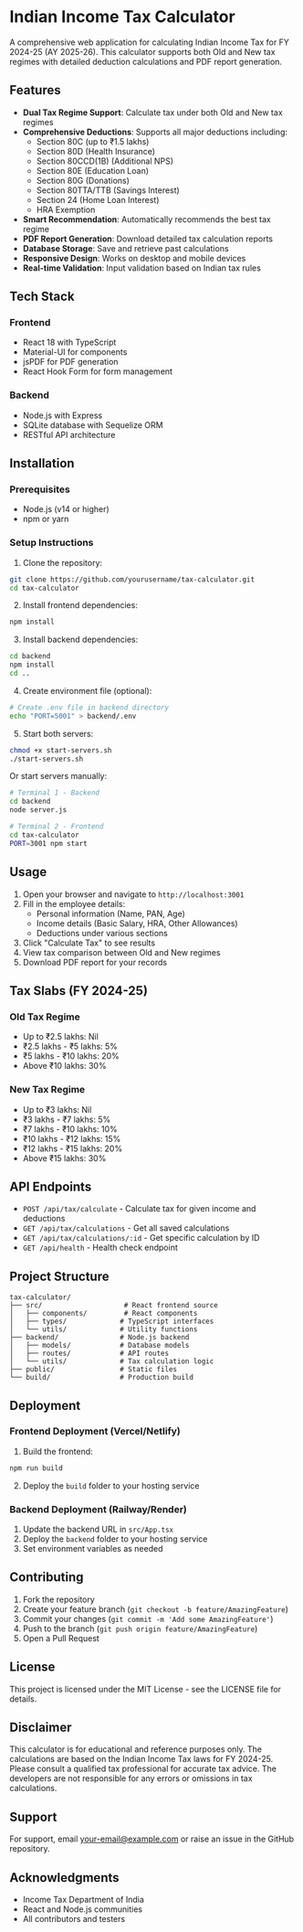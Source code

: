# Indian Income Tax Calculator

A comprehensive web application for calculating Indian Income Tax for FY 2024-25 (AY 2025-26). This calculator supports both Old and New tax regimes with detailed deduction calculations and PDF report generation.

## Features

- **Dual Tax Regime Support**: Calculate tax under both Old and New tax regimes
- **Comprehensive Deductions**: Supports all major deductions including:
  - Section 80C (up to ₹1.5 lakhs)
  - Section 80D (Health Insurance)
  - Section 80CCD(1B) (Additional NPS)
  - Section 80E (Education Loan)
  - Section 80G (Donations)
  - Section 80TTA/TTB (Savings Interest)
  - Section 24 (Home Loan Interest)
  - HRA Exemption
- **Smart Recommendation**: Automatically recommends the best tax regime
- **PDF Report Generation**: Download detailed tax calculation reports
- **Database Storage**: Save and retrieve past calculations
- **Responsive Design**: Works on desktop and mobile devices
- **Real-time Validation**: Input validation based on Indian tax rules

## Tech Stack

### Frontend
- React 18 with TypeScript
- Material-UI for components
- jsPDF for PDF generation
- React Hook Form for form management

### Backend
- Node.js with Express
- SQLite database with Sequelize ORM
- RESTful API architecture

## Installation

### Prerequisites
- Node.js (v14 or higher)
- npm or yarn

### Setup Instructions

1. Clone the repository:
```bash
git clone https://github.com/yourusername/tax-calculator.git
cd tax-calculator
```

2. Install frontend dependencies:
```bash
npm install
```

3. Install backend dependencies:
```bash
cd backend
npm install
cd ..
```

4. Create environment file (optional):
```bash
# Create .env file in backend directory
echo "PORT=5001" > backend/.env
```

5. Start both servers:
```bash
chmod +x start-servers.sh
./start-servers.sh
```

Or start servers manually:

```bash
# Terminal 1 - Backend
cd backend
node server.js

# Terminal 2 - Frontend
cd tax-calculator
PORT=3001 npm start
```

## Usage

1. Open your browser and navigate to `http://localhost:3001`
2. Fill in the employee details:
   - Personal information (Name, PAN, Age)
   - Income details (Basic Salary, HRA, Other Allowances)
   - Deductions under various sections
3. Click "Calculate Tax" to see results
4. View tax comparison between Old and New regimes
5. Download PDF report for your records

## Tax Slabs (FY 2024-25)

### Old Tax Regime
- Up to ₹2.5 lakhs: Nil
- ₹2.5 lakhs - ₹5 lakhs: 5%
- ₹5 lakhs - ₹10 lakhs: 20%
- Above ₹10 lakhs: 30%

### New Tax Regime
- Up to ₹3 lakhs: Nil
- ₹3 lakhs - ₹7 lakhs: 5%
- ₹7 lakhs - ₹10 lakhs: 10%
- ₹10 lakhs - ₹12 lakhs: 15%
- ₹12 lakhs - ₹15 lakhs: 20%
- Above ₹15 lakhs: 30%

## API Endpoints

- `POST /api/tax/calculate` - Calculate tax for given income and deductions
- `GET /api/tax/calculations` - Get all saved calculations
- `GET /api/tax/calculations/:id` - Get specific calculation by ID
- `GET /api/health` - Health check endpoint

## Project Structure

```
tax-calculator/
├── src/                    # React frontend source
│   ├── components/         # React components
│   ├── types/             # TypeScript interfaces
│   └── utils/             # Utility functions
├── backend/               # Node.js backend
│   ├── models/            # Database models
│   ├── routes/            # API routes
│   └── utils/             # Tax calculation logic
├── public/                # Static files
└── build/                 # Production build
```

## Deployment

### Frontend Deployment (Vercel/Netlify)

1. Build the frontend:
```bash
npm run build
```

2. Deploy the `build` folder to your hosting service

### Backend Deployment (Railway/Render)

1. Update the backend URL in `src/App.tsx`
2. Deploy the `backend` folder to your hosting service
3. Set environment variables as needed

## Contributing

1. Fork the repository
2. Create your feature branch (`git checkout -b feature/AmazingFeature`)
3. Commit your changes (`git commit -m 'Add some AmazingFeature'`)
4. Push to the branch (`git push origin feature/AmazingFeature`)
5. Open a Pull Request

## License

This project is licensed under the MIT License - see the LICENSE file for details.

## Disclaimer

This calculator is for educational and reference purposes only. The calculations are based on the Indian Income Tax laws for FY 2024-25. Please consult a qualified tax professional for accurate tax advice. The developers are not responsible for any errors or omissions in tax calculations.

## Support

For support, email your-email@example.com or raise an issue in the GitHub repository.

## Acknowledgments

- Income Tax Department of India
- React and Node.js communities
- All contributors and testers